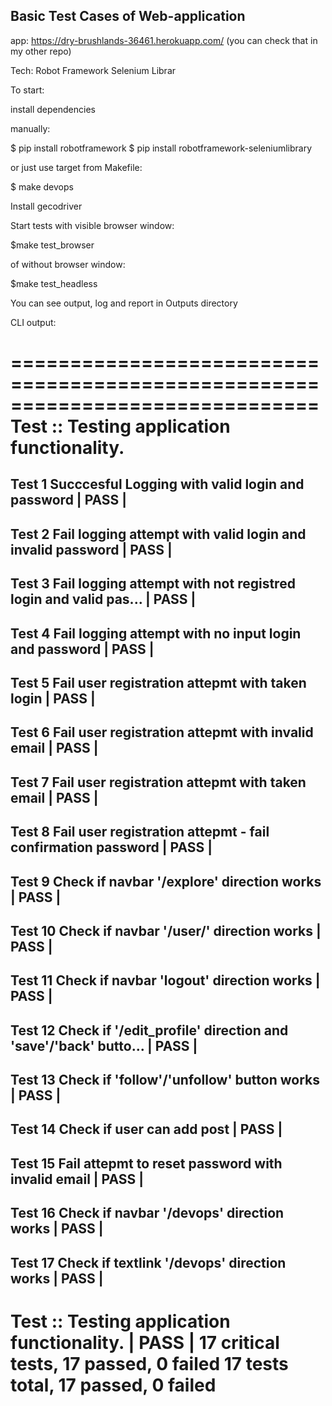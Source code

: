 Basic Test Cases of Web-application
-----------------------------------
app: https://dry-brushlands-36461.herokuapp.com/  (you can check that in my other repo)

Tech:
Robot Framework
Selenium Librar

To start:

install dependencies

 manually:

   $ pip install robotframework
   $ pip install robotframework-seleniumlibrary

 or just use target from Makefile:

   $ make devops

Install gecodriver

Start tests with visible browser window:

  $make test_browser

of without browser window:

  $make test_headless

You can see output, log and report in Outputs directory

CLI output:

==============================================================================
Test :: Testing application functionality.                                    
==============================================================================
Test 1 Succcesful Logging with valid login and password               | PASS |
------------------------------------------------------------------------------
Test 2 Fail logging attempt with valid login and invalid password     | PASS |
------------------------------------------------------------------------------
Test 3 Fail logging attempt with not registred login and valid pas... | PASS |
------------------------------------------------------------------------------
Test 4 Fail logging attempt with no input login and password          | PASS |
------------------------------------------------------------------------------
Test 5 Fail user registration attepmt with taken login                | PASS |
------------------------------------------------------------------------------
Test 6 Fail user registration attepmt with invalid email              | PASS |
------------------------------------------------------------------------------
Test 7 Fail user registration attepmt with taken email                | PASS |
------------------------------------------------------------------------------
Test 8 Fail user registration attepmt - fail confirmation password    | PASS |
------------------------------------------------------------------------------
Test 9 Check if navbar '/explore' direction works                     | PASS |
------------------------------------------------------------------------------
Test 10 Check if navbar '/user/<username>' direction works            | PASS |
------------------------------------------------------------------------------
Test 11 Check if navbar 'logout' direction works                      | PASS |
------------------------------------------------------------------------------
Test 12 Check if '/edit_profile' direction and 'save'/'back' butto... | PASS |
------------------------------------------------------------------------------
Test 13 Check if 'follow'/'unfollow' button works                     | PASS |
------------------------------------------------------------------------------
Test 14 Check if user can add post                                    | PASS |
------------------------------------------------------------------------------
Test 15 Fail attepmt to reset password with invalid email             | PASS |
------------------------------------------------------------------------------
Test 16 Check if navbar '/devops' direction works                     | PASS |
------------------------------------------------------------------------------
Test 17 Check if textlink '/devops' direction works                   | PASS |
------------------------------------------------------------------------------
Test :: Testing application functionality.                            | PASS |
17 critical tests, 17 passed, 0 failed
17 tests total, 17 passed, 0 failed
==============================================================================
